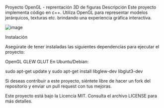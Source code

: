 Proyecto OpenGL - reprentación 3D de figuras 
Descripción
Este proyecto implementa código en c++. Utiliza OpenGL para representar modelos jerárquicos, texturas etc. brindando una experiencia gráfica interactiva.



![image](https://github.com/user-attachments/assets/dcb2cd3e-1988-4aef-8e0b-850d4f01108a)


Instalación

Asegúrate de tener instaladas las siguientes dependencias para ejecutar el proyecto:

OpenGL
GLEW 
GLUT 
En Ubuntu/Debian:


sudo apt-get update y
sudo apt-get install libglew-dev libglut3-dev

Si deseas contribuir a este proyecto, siéntete libre de hacer un fork del repositorio y enviar un pull request con tus mejoras.

Este proyecto está bajo la Licencia MIT. Consulta el archivo LICENSE para más detalles.
